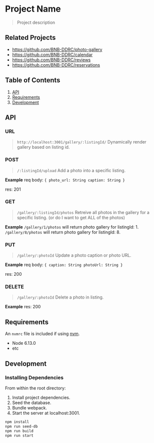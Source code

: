 # Project Name

> Project description

## Related Projects

  - https://github.com/BNB-DDRC/photo-gallery
  - https://github.com/BNB-DDRC/calendar
  - https://github.com/BNB-DDRC/reviews
  - https://github.com/BNB-DDRC/reservations

## Table of Contents

1. [API](#API)
1. [Requirements](#requirements)
1. [Development](#development)

## API
### URL
> `http://localhost:3001/gallery/:listingId/` Dynamically render gallery based on listing id.
<!-- this is the url for the photo-gallery module -->

### POST
> `/:listingId/upload` Add a photo into a specific listing.

**Example**
req body:
  `{
   photo_url: String
   caption: String
  }`

res: 201

### GET
> `/gallery/:listingId/photos` Retreive all photos in the gallery for a specific listing. (or do I want to get ALL of the photos)
<!--get all method querying the listings table-->

**Example**
`/gallery/1/photos` will return photo gallery for listingId: 1.
`/gallery/8/photos` will return photo gallery for listingId: 8.

### PUT
> `/gallery/:photoId` Update a photo caption or photo URL.

**Example**
req body:
  `{
    caption: String
    photoUrl: String
  }`

res: 200

### DELETE
> `/gallery/:photoId` Delete a photo in listing.

**Example**
res: 200

## Requirements

An `nvmrc` file is included if using [nvm](https://github.com/creationix/nvm).

- Node 6.13.0
- etc

## Development

### Installing Dependencies

From within the root directory:

1. Install project dependencies.
2. Seed the database.
3. Bundle webpack.
4. Start the server at localhost:3001.

```sh
npm install
npm run seed-db
npm run build
npm run start
```